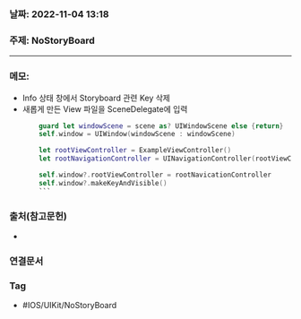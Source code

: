 ### 날짜: 2022-11-04 13:18

### 주제: NoStoryBoard
---
### 메모: 
- Info 상태 창에서 Storyboard 관련 Key 삭제
- 새롭게 만든 View 파일을 SceneDelegate에 입력
	```swift
		guard let windowScene = scene as? UIWindowScene else {return}
		self.window = UIWindow(windowScene : windowScene)
	
		let rootViewController = ExampleViewController()
		let rootNavigationController = UINavigationController(rootViewController: rootViewController)
	
		self.window?.rootViewController = rootNavicationController
		self.window?.makeKeyAndVisible()
		```

### 출처(참고문헌) 
- 
### 연결문서 

### Tag
- #IOS/UIKit/NoStoryBoard  